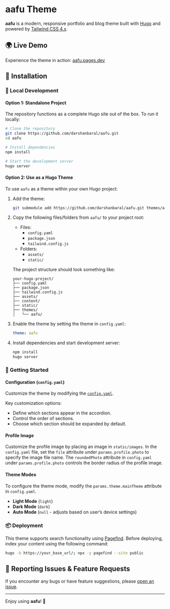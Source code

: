 # aafu Theme

**aafu** is a modern, responsive portfolio and blog theme built with [Hugo](https://gohugo.io/) and powered by [Tailwind CSS 4.x](https://tailwindcss.com/).

## 🌍 Live Demo

Experience the theme in action: [aafu.pages.dev](https://aafu.pages.dev/)

## 🚀 Installation

### 🧪 Local Development

#### Option 1: Standalone Project

The repository functions as a complete Hugo site out of the box. To run it locally:

```sh
# Clone the repository
git clone https://github.com/darshanbaral/aafu.git
cd aafu

# Install dependencies
npm install

# Start the development server
hugo server
```

#### Option 2: Use as a Hugo Theme

To use `aafu` as a theme within your own Hugo project:

1. Add the theme:

   ```bash
   git submodule add https://github.com/darshanbaral/aafu.git themes/aafu
   ```

2. Copy the following files/folders from `aafu/` to your project root:

   - Files:
     - `config.yaml`
     - `package.json`
     - `tailwind.config.js`
   - Folders:
     - `assets/`
     - `static/`

    The project structure should look something like:

    ```
    your-hugo-project/
    ├── config.yaml
    ├── package.json
    ├── tailwind.config.js    
    ├── assets/
    ├── content/
    ├── static/
    ├── themes/
    │   └── aafu/
    ```

3. Enable the theme by setting the theme in `config.yaml`:

   ```yaml
   theme: aafu
   ```

4. Install dependencies and start development server:

   ```bash
   npm install
   hugo server
   ```

### 🔧 Getting Started

#### Configuration (`config.yaml`)

Customize the theme by modifying the [`config.yaml`](https://github.com/darshanbaral/aafu/blob/master/config.yaml).

Key customization options:

- Define which sections appear in the accordion.
- Control the order of sections.
- Choose which section should be expanded by default.

#### Profile Image

Customize the profile image by placing an image in `static/images`.
In the `config.yaml` file, set the `file` attribute under `params.profile.photo` to specify the image file name.
The `roundedPhoto` attribute in `config.yaml` under `params.profile.photo` controls the border radius of the profile image.

#### Theme Modes

To configure the theme mode, modify the `params.theme.mainTheme` attribute in `config.yaml`.

- **Light Mode** (`light`)
- **Dark Mode** (`dark`)
- **Auto Mode** (`null` - adjusts based on user’s device settings)

### 📦 Deployment

This theme supports search functionality using [Pagefind](https://pagefind.app/). Before deploying, index your content using the following command:

```sh
hugo -b https://your_base_url/; npx -y pagefind --site public
```

## 🐞 Reporting Issues & Feature Requests

If you encounter any bugs or have feature suggestions, please [open an issue](https://github.com/darshanbaral/aafu/issues/new).

---

Enjoy using **aafu**! 🚀
